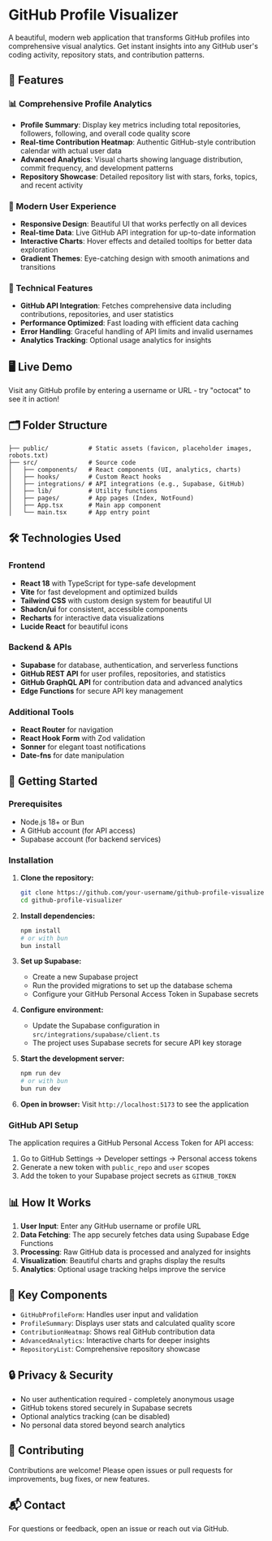 # GitHub Profile Visualizer

A beautiful, modern web application that transforms GitHub profiles into comprehensive visual analytics. Get instant insights into any GitHub user's coding activity, repository stats, and contribution patterns.

## 🚀 Features

### 📊 Comprehensive Profile Analytics
- **Profile Summary**: Display key metrics including total repositories, followers, following, and overall code quality score
- **Real-time Contribution Heatmap**: Authentic GitHub-style contribution calendar with actual user data
- **Advanced Analytics**: Visual charts showing language distribution, commit frequency, and development patterns
- **Repository Showcase**: Detailed repository list with stars, forks, topics, and recent activity

### 🎨 Modern User Experience
- **Responsive Design**: Beautiful UI that works perfectly on all devices
- **Real-time Data**: Live GitHub API integration for up-to-date information
- **Interactive Charts**: Hover effects and detailed tooltips for better data exploration
- **Gradient Themes**: Eye-catching design with smooth animations and transitions

### 🔧 Technical Features
- **GitHub API Integration**: Fetches comprehensive data including contributions, repositories, and user statistics
- **Performance Optimized**: Fast loading with efficient data caching
- **Error Handling**: Graceful handling of API limits and invalid usernames
- **Analytics Tracking**: Optional usage analytics for insights

## 🖥️ Live Demo
Visit any GitHub profile by entering a username or URL - try "octocat" to see it in action!

## 🗂️ Folder Structure
```
├── public/           # Static assets (favicon, placeholder images, robots.txt)
├── src/              # Source code
│   ├── components/   # React components (UI, analytics, charts)
│   ├── hooks/        # Custom React hooks
│   ├── integrations/ # API integrations (e.g., Supabase, GitHub)
│   ├── lib/          # Utility functions
│   ├── pages/        # App pages (Index, NotFound)
│   ├── App.tsx       # Main app component
│   └── main.tsx      # App entry point
```

## 🛠️ Technologies Used

### Frontend
- **React 18** with TypeScript for type-safe development
- **Vite** for fast development and optimized builds
- **Tailwind CSS** with custom design system for beautiful UI
- **Shadcn/ui** for consistent, accessible components
- **Recharts** for interactive data visualizations
- **Lucide React** for beautiful icons

### Backend & APIs
- **Supabase** for database, authentication, and serverless functions
- **GitHub REST API** for user profiles, repositories, and statistics
- **GitHub GraphQL API** for contribution data and advanced analytics
- **Edge Functions** for secure API key management

### Additional Tools
- **React Router** for navigation
- **React Hook Form** with Zod validation
- **Sonner** for elegant toast notifications
- **Date-fns** for date manipulation

## 🏁 Getting Started

### Prerequisites
- Node.js 18+ or Bun
- A GitHub account (for API access)
- Supabase account (for backend services)

### Installation

1. **Clone the repository:**
   ```bash
   git clone https://github.com/your-username/github-profile-visualizer.git
   cd github-profile-visualizer
   ```

2. **Install dependencies:**
   ```bash
   npm install
   # or with bun
   bun install
   ```

3. **Set up Supabase:**
   - Create a new Supabase project
   - Run the provided migrations to set up the database schema
   - Configure your GitHub Personal Access Token in Supabase secrets

4. **Configure environment:**
   - Update the Supabase configuration in `src/integrations/supabase/client.ts`
   - The project uses Supabase secrets for secure API key storage

5. **Start the development server:**
   ```bash
   npm run dev
   # or with bun
   bun run dev
   ```

6. **Open in browser:**
   Visit `http://localhost:5173` to see the application

### GitHub API Setup
The application requires a GitHub Personal Access Token for API access:
1. Go to GitHub Settings → Developer settings → Personal access tokens
2. Generate a new token with `public_repo` and `user` scopes
3. Add the token to your Supabase project secrets as `GITHUB_TOKEN`

## 📊 How It Works

1. **User Input**: Enter any GitHub username or profile URL
2. **Data Fetching**: The app securely fetches data using Supabase Edge Functions
3. **Processing**: Raw GitHub data is processed and analyzed for insights
4. **Visualization**: Beautiful charts and graphs display the results
5. **Analytics**: Optional usage tracking helps improve the service

## 🎯 Key Components

- `GitHubProfileForm`: Handles user input and validation
- `ProfileSummary`: Displays user stats and calculated quality score
- `ContributionHeatmap`: Shows real GitHub contribution data
- `AdvancedAnalytics`: Interactive charts for deeper insights
- `RepositoryList`: Comprehensive repository showcase

## 🔒 Privacy & Security

- No user authentication required - completely anonymous usage
- GitHub tokens stored securely in Supabase secrets
- Optional analytics tracking (can be disabled)
- No personal data stored beyond search analytics

## 🤝 Contributing
Contributions are welcome! Please open issues or pull requests for improvements, bug fixes, or new features.



## 📬 Contact
For questions or feedback, open an issue or reach out via GitHub.
